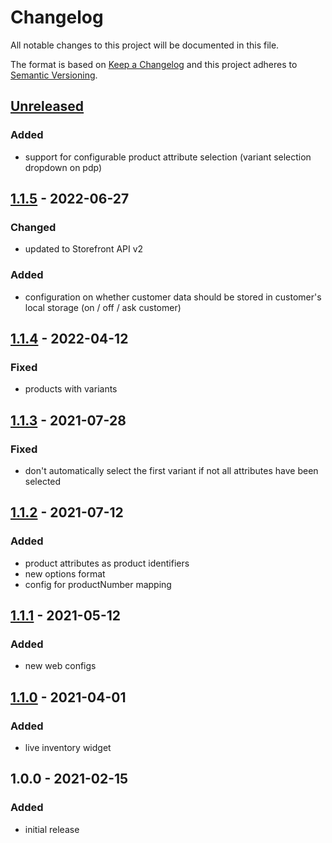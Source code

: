 # Changelog

All notable changes to this project will be documented in this file.

The format is based on [Keep a Changelog](http://keepachangelog.com/) and this project adheres to [Semantic Versioning](http://semver.org/).

## [Unreleased]
### Added
- support for configurable product attribute selection (variant selection dropdown on pdp)

## [1.1.5] - 2022-06-27
### Changed
- updated to Storefront API v2

### Added
- configuration on whether customer data should be stored in customer's local storage (on / off / ask customer)

## [1.1.4] - 2022-04-12
### Fixed
- products with variants

## [1.1.3] - 2021-07-28
### Fixed
- don't automatically select the first variant if not all attributes have been selected

## [1.1.2] - 2021-07-12
### Added
- product attributes as product identifiers
- new options format
- config for productNumber mapping

## [1.1.1] - 2021-05-12
### Added
- new web configs

## [1.1.0] - 2021-04-01
### Added
- live inventory widget

## 1.0.0 - 2021-02-15
### Added
- initial release

[Unreleased]: https://github.com/retail-red/magento-2/compare/v1.1.5...HEAD
[1.1.5]: https://github.com/retail-red/magento-2/compare/v1.1.4...v1.1.5
[1.1.4]: https://github.com/retail-red/magento-2/compare/v1.1.3...v1.1.4
[1.1.3]: https://github.com/retail-red/magento-2/compare/v1.1.2...v1.1.3
[1.1.2]: https://github.com/retail-red/magento-2/compare/v1.1.1...v1.1.2
[1.1.1]: https://github.com/retail-red/magento-2/compare/v1.1.0...v1.1.1
[1.1.0]: https://github.com/retail-red/magento-2/compare/v1.0.0...v1.1.0
